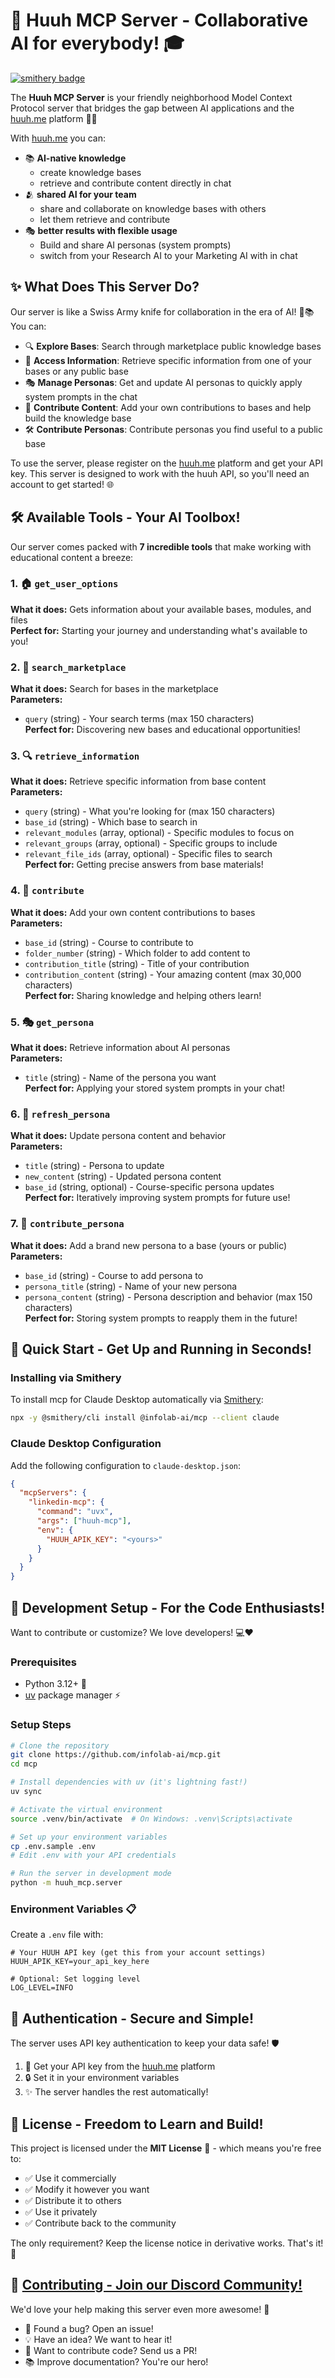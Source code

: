# 🚀 Huuh MCP Server - Collaborative AI for everybody! 🎓

[![smithery badge](https://smithery.ai/badge/@infolab-ai/mcp)](https://smithery.ai/server/@infolab-ai/mcp)

The **Huuh MCP Server** is your friendly neighborhood Model Context Protocol server that bridges the gap between AI applications and the [huuh.me](https://huuh.me) platform 🤖💝

With [huuh.me](https://huuh.me) you can:
- 📚 **AI-native knowledge** 
  - create knowledge bases 
  - retrieve and contribute content directly in chat
- 🫂 **shared AI for your team** 
  - share and collaborate on knowledge bases with others
  - let them retrieve and contribute
- 🎭 **better results with flexible usage** 
  - Build and share AI personas (system prompts) 
  - switch from your Research AI to your Marketing AI with in chat

## ✨ What Does This Server Do?

Our server is like a Swiss Army knife for collaboration in the era of AI! 🔧📚 You can:

- 🔍 **Explore Bases**: Search through marketplace public knowledge bases
- 📖 **Access Information**: Retrieve specific information from one of your bases or any public base
- 🎭 **Manage Personas**: Get and update AI personas to quickly apply system prompts in the chat
- 📝 **Contribute Content**: Add your own contributions to bases and help build the knowledge base
- 🛠️ **Contribute Personas**: Contribute personas you find useful to a public base

To use the server, please register on the [huuh.me](https://huuh.me) platform and get your API key. This server is designed to work with the huuh API, so you'll need an account to get started! 🌐

## 🛠️ Available Tools - Your AI Toolbox!

Our server comes packed with **7 incredible tools** that make working with educational content a breeze:

### 1. 🏠 `get_user_options`
**What it does:** Gets information about your available bases, modules, and files  
**Perfect for:** Starting your journey and understanding what's available to you!

### 2. 🛒 `search_marketplace`
**What it does:** Search for bases in the marketplace  
**Parameters:** 
- `query` (string) - Your search terms (max 150 characters)  
**Perfect for:** Discovering new bases and educational opportunities!

### 3. 🔍 `retrieve_information`
**What it does:** Retrieve specific information from base content  
**Parameters:**
- `query` (string) - What you're looking for (max 150 characters)
- `base_id` (string) - Which base to search in
- `relevant_modules` (array, optional) - Specific modules to focus on
- `relevant_groups` (array, optional) - Specific groups to include
- `relevant_file_ids` (array, optional) - Specific files to search  
**Perfect for:** Getting precise answers from base materials!

### 4. 📝 `contribute`
**What it does:** Add your own content contributions to bases  
**Parameters:**
- `base_id` (string) - Course to contribute to
- `folder_number` (string) - Which folder to add content to
- `contribution_title` (string) - Title of your contribution
- `contribution_content` (string) - Your amazing content (max 30,000 characters)  
**Perfect for:** Sharing knowledge and helping others learn!

### 5. 🎭 `get_persona`
**What it does:** Retrieve information about AI personas  
**Parameters:**
- `title` (string) - Name of the persona you want  
**Perfect for:** Applying your stored system prompts in your chat!

### 6. 🔄 `refresh_persona`
**What it does:** Update persona content and behavior  
**Parameters:**
- `title` (string) - Persona to update
- `new_content` (string) - Updated persona content
- `base_id` (string, optional) - Course-specific persona updates  
**Perfect for:** Iteratively improving system prompts for future use!

### 7. 🎁 `contribute_persona`
**What it does:** Add a brand new persona to a base (yours or public)
**Parameters:**
- `base_id` (string) - Course to add persona to
- `persona_title` (string) - Name of your new persona
- `persona_content` (string) - Persona description and behavior (max 150 characters)  
**Perfect for:** Storing system prompts to reapply them in the future!

## 🚀 Quick Start - Get Up and Running in Seconds!

### Installing via Smithery

To install mcp for Claude Desktop automatically via [Smithery](https://smithery.ai/server/@infolab-ai/mcp):

```bash
npx -y @smithery/cli install @infolab-ai/mcp --client claude
```

### Claude Desktop Configuration

Add the following configuration to `claude-desktop.json`:

```json
{
  "mcpServers": {
    "linkedin-mcp": {
      "command": "uvx",
      "args": ["huuh-mcp"],
      "env": {
        "HUUH_APIK_KEY": "<yours>"
      }
    }
  }
}
```

## 🔧 Development Setup - For the Code Enthusiasts!

Want to contribute or customize? We love developers! 💻❤️

### Prerequisites
- Python 3.12+ 🐍
- [uv](https://docs.astral.sh/uv/) package manager ⚡

### Setup Steps

```bash
# Clone the repository
git clone https://github.com/infolab-ai/mcp.git
cd mcp

# Install dependencies with uv (it's lightning fast!)
uv sync

# Activate the virtual environment
source .venv/bin/activate  # On Windows: .venv\Scripts\activate

# Set up your environment variables
cp .env.sample .env
# Edit .env with your API credentials

# Run the server in development mode
python -m huuh_mcp.server
```

### Environment Variables 📋

Create a `.env` file with:

```env
# Your HUUH API key (get this from your account settings)
HUUH_APIK_KEY=your_api_key_here

# Optional: Set logging level
LOG_LEVEL=INFO
```

## 🔐 Authentication - Secure and Simple!

The server uses API key authentication to keep your data safe! 🛡️

1. 🔑 Get your API key from the [huuh.me](https://huuh.me) platform
2. 🔒 Set it in your environment variables
3. ✨ The server handles the rest automatically!

## 📜 License - Freedom to Learn and Build!

This project is licensed under the **MIT License** 📄 - which means you're free to:

- ✅ Use it commercially
- ✅ Modify it however you want
- ✅ Distribute it to others
- ✅ Use it privately
- ✅ Contribute back to the community

The only requirement? Keep the license notice in derivative works. That's it! 🎉

## 🤝 [Contributing - Join our Discord Community!](https://discord.gg/6YypQX2F)

We'd love your help making this server even more awesome! 🌟

- 🐛 Found a bug? Open an issue!
- 💡 Have an idea? We want to hear it!
- 🔧 Want to contribute code? Send us a PR!
- 📚 Improve documentation? You're our hero!

